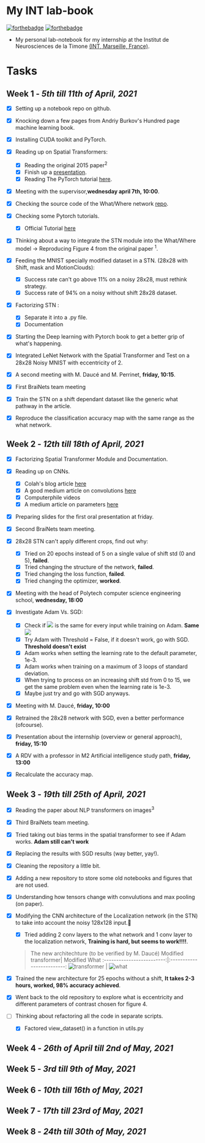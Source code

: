# My INT lab-book
[![forthebadge](https://forthebadge.com/images/badges/made-with-crayons.svg)](https://forthebadge.com)
[![forthebadge](https://forthebadge.com/images/badges/made-with-markdown.svg)](https://forthebadge.com)

- My personal lab-notebook for my internship at the Institut de Neurosciences de la Timone [(INT, Marseille, France)](http://www.int.univ-amu.fr/).

# Tasks
## **Week 1** - *5th till 11th of April, 2021*

- [x] Setting up a notebook repo on github. 
- [x] Knocking down a few pages from Andriy Burkov's Hundred page machine learning book. 
- [x] Installing CUDA toolkit and PyTorch. 

- [x] Reading up on Spatial Transformers:
  - [x] Reading the original 2015 paper<sup>2</sup> 
  - [x] Finish up a [presentation](https://youtu.be/6NOQC_fl1hQ). 
  - [x] Reading The PyTorch tutorial [here](https://pytorch.org/tutorials/intermediate/spatial_transformer_tutorial.html). 

- [x] Meeting with the supervisor,**wednesday april 7th, 10:00**. 
- [x] Checking the source code of the What/Where network [repo](https://github.com/laurentperrinet/WhereIsMyMNIST). 
- [x] Checking some Pytorch tutorials. 
  - [x] Official Tutorial [here](https://pytorch.org/tutorials/beginner/basics/intro.html) 
- [x] Thinking about a way to integrate the STN module into the What/Where model &#8594; Reproducing Figure 4 from the original paper <sup>1</sup>. 

- [x] Feeding the MNIST specially modified dataset in a STN. (28x28 with Shift, mask and MotionClouds):
    - [x] Success rate can't go above 11% on a noisy 28x28, must rethink strategy.
    - [x] Success rate of 94% on a noisy without shift 28x28 dataset. 

- [x] Factorizing STN : 
  - [x] Separate it into a .py file.
  - [x] Documentation

- [x] Starting the Deep learning with Pytorch book to get a better grip of what's happening.

- [x] Integrated LeNet Network with the Spatial Transformer and Test on a 28x28 Noisy MNIST with eccentricity of 2.
- [x] A second meeting with M. Daucé and M. Perrinet, **friday, 10:15**.
- [x] First BraiNets team meeting
- [x] Train the STN on a shift dependant dataset like the generic what pathway in the article.
- [x] Reproduce the classification accuracy map with the same range as the what network.


## **Week 2** - *12th till 18th of April, 2021*

- [x] Factorizing Spatial Transformer Module and Documentation.

- [x] Reading up on CNNs.
    - [x] Colah's blog article [here](http://colah.github.io/posts/2014-07-Conv-Nets-Modular/)
    - [x] A good medium article on convolutions [here](https://towardsdatascience.com/intuitively-understanding-convolutions-for-deep-learning-1f6f42faee1)
    - [x] Computerphile videos
    - [x] A medium article on parameters [here](https://towardsdatascience.com/understanding-and-calculating-the-number-of-parameters-in-convolution-neural-networks-cnns-fc88790d530d)
  
- [x] Preparing slides for the first oral presentation at friday.
- [x] Second BraiNets team meeting.

- [x] 28x28 STN can't apply different crops, find out why:
  - [x] Tried on 20 epochs instead of 5 on a single value of shift std (0 and 5), **failed**.
  - [x] Tried changing the structure of the network, **failed**.
  - [x] Tried changing the loss function, **failed**.
  - [x] Tried changing the optimizer, **worked**.

- [x] Meeting with the head of Polytech computer science engineering school, **wednesday, 18:00**

- [x] Investigate Adam Vs. SGD:
  - [x] Check if <img src="https://latex.codecogs.com/gif.latex?\theta"/> is the same for every input while training on Adam. **Same <img src="https://latex.codecogs.com/gif.latex?\bold{\theta}"/>**
  - [x] Try Adam with Threshold = False, if it doesn't work, go with SGD. **Threshold doesn't exist**
  - [x] Adam works when setting the learning rate to the default parameter, 1e-3.
  - [x] Adam works when training on a maximum of 3 loops of standard deviation.
  - [x] When trying to process on an increasing shift std from 0 to 15, we get the same problem even when the learning rate is 1e-3.
  - [x] Maybe just try and go with SGD anyways. 
 
- [x] Meeting with M. Daucé, **friday, 10:00**
- [x] Retrained the 28x28 network with SGD, even a better performance (ofcourse).
- [x] Presentation about the internship (overview or general approach), **friday, 15:10**
- [x] A RDV with a professor in M2 Artificial intelligence study path, **friday, 13:00**
- [x] Recalculate the accuracy map.


## **Week 3** - *19th till 25th of April, 2021*

- [x] Reading the paper about NLP transformers on images<sup>3</sup>
- [x] Third BraiNets team meeting.
- [x] Tried taking out bias terms in the spatial transformer to see if Adam works. **Adam still can't work**
- [x] Replacing the results with SGD results (way better, yay!).
- [x] Cleaning the repository a little bit.
- [x] Adding a new repository to store some old notebooks and figures that are not used.
- [x] Understanding how tensors change with convulutions and max pooling (on paper).
- [x] Modifying the CNN architecture of the Localization network (in the STN) to take into account the noisy 128x128 input.🚩
  - [x] Tried adding 2 conv layers to the what network and 1 conv layer to the localization network, **Training is hard, but seems to work!!!!**.
  > The new architechture (to be verified by M. Daucé)
	  Modified transformer|  Modified What
	:-------------------------:|:-------------------------:
	![transformer](trans.jpg)  |  ![what](what.jpg)

- [x] Trained the new architecture for 25 epochs without a shift, **It takes 2-3 hours, worked, 98% accuracy achieved**.
- [x] Went back to the old repository to explore what is eccentricity and different parameters of contrast chosen for figure 4.
- [ ] Thinking about refactoring all the code in separate scripts.
  - [x] Factored view_dataset() in a function in utils.py

## **Week 4** - *26th of April till 2nd of May, 2021*
## **Week 5** - *3rd till 9th of May, 2021*
## **Week 6** - *10th till 16th of May, 2021*
## **Week 7** - *17th till 23rd of May, 2021*
## **Week 8** - *24th till 30th of May, 2021*




